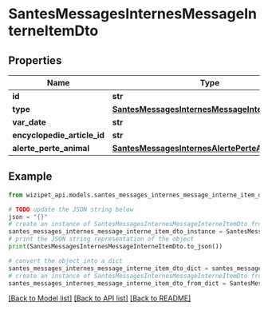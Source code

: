 # SantesMessagesInternesMessageInterneItemDto


## Properties

Name | Type | Description | Notes
------------ | ------------- | ------------- | -------------
**id** | **str** |  | [optional] 
**type** | [**SantesMessagesInternesMessageInterneTypeDto**](SantesMessagesInternesMessageInterneTypeDto.md) |  | [optional] 
**var_date** | **str** |  | [optional] 
**encyclopedie_article_id** | **str** |  | [optional] 
**alerte_perte_animal** | [**SantesMessagesInternesAlertePerteAnimalDto**](SantesMessagesInternesAlertePerteAnimalDto.md) |  | [optional] 

## Example

```python
from wizipet_api.models.santes_messages_internes_message_interne_item_dto import SantesMessagesInternesMessageInterneItemDto

# TODO update the JSON string below
json = "{}"
# create an instance of SantesMessagesInternesMessageInterneItemDto from a JSON string
santes_messages_internes_message_interne_item_dto_instance = SantesMessagesInternesMessageInterneItemDto.from_json(json)
# print the JSON string representation of the object
print(SantesMessagesInternesMessageInterneItemDto.to_json())

# convert the object into a dict
santes_messages_internes_message_interne_item_dto_dict = santes_messages_internes_message_interne_item_dto_instance.to_dict()
# create an instance of SantesMessagesInternesMessageInterneItemDto from a dict
santes_messages_internes_message_interne_item_dto_from_dict = SantesMessagesInternesMessageInterneItemDto.from_dict(santes_messages_internes_message_interne_item_dto_dict)
```
[[Back to Model list]](../README.md#documentation-for-models) [[Back to API list]](../README.md#documentation-for-api-endpoints) [[Back to README]](../README.md)


